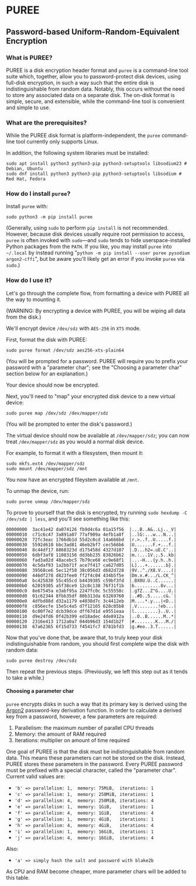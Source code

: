 # PUREE
## Password-based Uniform-Random-Equivalent Encryption

### What is PUREE?

PUREE is a disk encryption header format and `puree` is a command-line tool suite which, together, allow you to password-protect disk devices, using full-disk encryption, in such a way such that the entire disk is indistinguishable from random data. Notably, this occurs without the need to store any associated data on a separate disk. The on-disk format is simple, secure, and extensible, while the command-line tool is convenient and simple to use.

### What are the prerequisites?

While the PUREE disk format is platform-independent, the `puree` command-line tool currently only supports Linux.

In addition, the following system libraries must be installed:

    sudo apt install python3 python3-pip python3-setuptools libsodium23 # Debian, Ubuntu
    sudo dnf install python3 python3-pip python3-setuptools libsodium # Red Hat, Fedora

### How do I install `puree`?
Install `puree` with:

    sudo python3 -m pip install puree

(Generally, using `sudo` to perform `pip install` is not recommended. However, because disk devices usually require root permission to access, `puree` is often invoked with `sudo`—and `sudo` tends to hide userspace-installed Python packages from the `PATH`.  If you like, you may install `puree` into `~/.local`  by instead running "`python -m pip install --user puree pysodium argon2-cffi`", but be aware you'll likely get an error if you invoke `puree` via `sudo`.)

### How do I use it?

Let's go through the complete flow, from formatting a device with PUREE all the way to mounting it.

(WARNING: By encrypting a device with PUREE, you will be wiping all data from the disk.)

We'll encrypt device `/dev/sdz` with `AES-256` in `XTS` mode.

First, format the disk with PUREE:

    sudo puree format /dev/sdz aes256-xts-plain64

(You will be prompted for a password. PUREE will require you to prefix your password with a "parameter char"; see the "Choosing a parameter char" section below for an explanation.)

Your device should now be encrypted.

Next, you'll need to "map" your encrypted disk device to a new virtual device:

    sudo puree map /dev/sdz /dev/mapper/sdz

(You will be prompted to enter the disk's password.)

The virtual device should now be available at `/dev/mapper/sdz`; you can now treat `/dev/mapper/sdz` as you would a normal disk device.  

For example, to format it with a filesystem, then mount it:

    sudo mkfs.ext4 /dev/mapper/sdz
    sudo mount /dev/mapper/sdz /mnt

You now have an encrypted fileystem available at `/mnt`.

To unmap the device, run:

    sudo puree unmap /dev/mapper/sdz

To prove to yourself that the disk is encrypted, try running `sudo hexdump -C /dev/sdz | less`, and you'll see something like this:

```
00000000  3ac41e42 da074126 fb9d4c6a 01a15f56  |...B..A&..Lj.._V|
00000010  c71c6c47 3a891a07 77af909a 4efb1a8f  |..lG:...w...N...|
00000020  72fc3eac 1766db1d 55d2c0cd 14a666bd  |r.>..f..U.....f.|
00000030  5592d610 bbc3ad81 46eb2bf7 cec566b6  |U.......F.+...f.|
00000040  8c44df17 8868323d d175458d 4327d107  |.D...h2=.uE.C'..|
00000050  6dbf3af8 11083156 dd3bb235 83826b62  |m.:...1V.;.5..kb|
00000060  fad3a02d 48acebc5 7b79ce68 ec9e68f1  |...-H...{y.h..h.|
00000070  4c5daf93 1a2bb71f ace7f417 ca627d05  |L]...+.......b}.|
00000080  39568ce6 5ec12f58 38c056d3 d682d728  |9V..^./X8.V....(|
00000090  446df278 d823fee0 ff2f4c04 434b5f5e  |Dm.x.#.../L.CK_^|
000000a0  bc425830 55c455cd b4439385 c59bf3fd  |.BX0U.U..C......|
000000b0  62019305 a5f38ce9 12c0c138 76f31f1b  |b..........8v...|
000000c0  8e67545a e3abf95a 2247fc0c 5c55558c  |.gTZ...Z"G....U.|
000000d0  01c62344 8fbb35df 80b313da 63269760  |..#D..5.....c&.`|
000000e0  4dfbd88d d32a1179 e4038d7c 3c4412eb  |M....*.y...|<D..|
000000f0  c856ecfe 15e5c4a5 d7f12165 628c05b8  |.V........!eb...|
00000100  6c00f7e2 dcb39dce dff67d1d e9551eaa  |l.........}..U..|
00000110  d9e24fd6 0f42b399 ed18adec 4de8912a  |..O..B......M..*|
00000120  2316e413 1712a0a7 044b96d3 154d1b2f  |#........K...M./|
00000130  67a62365 6f15d733 f4541fc7 8781bfd3  |g.#eo..3.T......|
```

Now that you've done that, be aware that, to truly keep your disk indistinguishable from random, you should first complete wipe the disk with random data:

    sudo puree destroy /dev/sdz

Then repeat the previous steps. (Previously, we left this step out as it tends to take a while.)

#### Choosing a parameter char

`puree` encrypts disks in such a way that its primary key is derived using the [Argon2](https://en.m.wikipedia.org/wiki/Argon2) password-key derivation function.  In order to calculate a derived key from a password, however, a few parameters are required:

1. Parallelism: the maximum number of parallel CPU threads
2. Memory: the amount of RAM required
3. Iterations: multiplier on amount of time required

One goal of PUREE is that the disk must be indistinguishable from random data. This means these parameters can not be stored on the disk.  Instead, PUREE stores these parameters in the password.  Every PUREE password must be prefixed with a special character, called the "parameter char". Current valid values are:

- `'b' => parallelism: 1,  memory: 75MiB,  iterations: 1`
- `'c' => parallelism: 1,  memory: 250MiB, iterations: 1`
- `'d' => parallelism: 4,  memory: 250MiB, iterations: 4`
- `'e' => parallelism: 1,  memory: 1GiB,   iterations: 1`
- `'f' => parallelism: 4,  memory: 1GiB,   iterations: 4`
- `'g' => parallelism: 1,  memory: 4GiB,   iterations: 1`
- `'h' => parallelism: 4,  memory: 4GiB,   iterations: 4`
- `'i' => parallelism: 1,  memory: 16GiB,  iterations: 1`
- `'j' => parallelism: 4,  memory: 16GiB,  iterations: 4`

Also:

- `'a' => simply hash the salt and password with blake2b`

As CPU and RAM become cheaper, more parameter chars will be added to this table.
